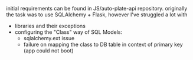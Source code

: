 initial requirements can be found in JS/auto-plate-api repository.
originally the task was to use SQLAlchemy + Flask, however I've struggled a lot with
- libraries and their exceptions
- configuring the "Class" way of SQL Models:
  - sqlalchemy.ext issue
  - failure on mapping the class to DB table in context of primary key (app could not boot)